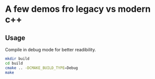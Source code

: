 # A few demos fro legacy vs modern c++


## Usage

Compile in debug mode for better readibility.

```bash
mkdir build
cd build
cmake .. -DCMAKE_BUILD_TYPE=Debug
make
```
